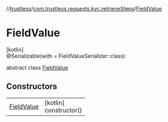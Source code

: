 //[trustless](../../../index.md)/[com.trustless.requests.kyc.retrieveSteps](../index.md)/[FieldValue](index.md)

# FieldValue

[kotlin]\
@Serializable(with = FieldValueSerializer::class)

abstract class [FieldValue](index.md)

## Constructors

| | |
|---|---|
| [FieldValue](-field-value.md) | [kotlin]<br>constructor() |
